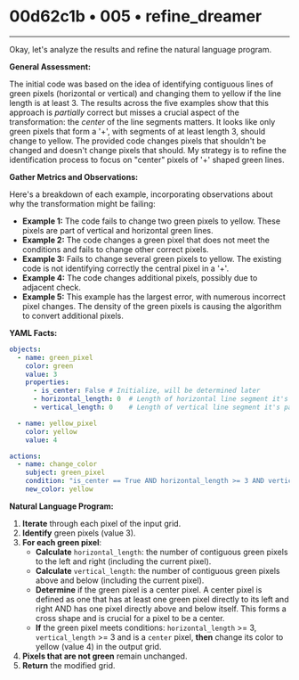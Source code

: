 # 00d62c1b • 005 • refine_dreamer

---
Okay, let's analyze the results and refine the natural language program.

**General Assessment:**

The initial code was based on the idea of identifying contiguous lines of green pixels (horizontal or vertical) and changing them to yellow if the line length is at least 3.  The results across the five examples show that this approach is *partially* correct but misses a crucial aspect of the transformation: the *center* of the line segments matters.  It looks like only green pixels that form a '+', with segments of at least length 3, should change to yellow. The provided code changes pixels that shouldn't be changed and doesn't change pixels that should. My strategy is to refine the identification process to focus on "center" pixels of '+' shaped green lines.

**Gather Metrics and Observations:**

Here's a breakdown of each example, incorporating observations about why the transformation might be failing:

*   **Example 1:** The code fails to change two green pixels to yellow. These pixels are part of vertical and horizontal green lines.
*   **Example 2:** The code changes a green pixel that does not meet the conditions and fails to change other correct pixels.
*   **Example 3:** Fails to change several green pixels to yellow. The existing code is not identifying correctly the central pixel in a '+'.
*   **Example 4:** The code changes additional pixels, possibly due to adjacent check.
*   **Example 5:** This example has the largest error, with numerous incorrect pixel changes. The density of the green pixels is causing the algorithm to convert additional pixels.

**YAML Facts:**

```yaml
objects:
  - name: green_pixel
    color: green
    value: 3
    properties:
      - is_center: False # Initialize, will be determined later
      - horizontal_length: 0  # Length of horizontal line segment it's part of
      - vertical_length: 0    # Length of vertical line segment it's part of

  - name: yellow_pixel
    color: yellow
    value: 4

actions:
  - name: change_color
    subject: green_pixel
    condition: "is_center == True AND horizontal_length >= 3 AND vertical_length >= 3"
    new_color: yellow
```

**Natural Language Program:**

1.  **Iterate** through each pixel of the input grid.
2.  **Identify** green pixels (value 3).
3.  **For each green pixel**:
    *   **Calculate** `horizontal_length`: the number of contiguous green pixels to the left and right (including the current pixel).
    *   **Calculate** `vertical_length`: the number of contiguous green pixels above and below (including the current pixel).
    *   **Determine** if the green pixel is a center pixel. A center pixel is defined as one that has at least one green pixel directly to its left and right AND has one pixel directly above and below itself. This forms a cross shape and is crucial for a pixel to be a center.
    *   **If** the green pixel meets conditions: `horizontal_length` \>= 3,  `vertical_length` \>= 3 and is a `center` pixel, **then** change its color to yellow (value 4) in the output grid.
4.  **Pixels that are not green** remain unchanged.
5.  **Return** the modified grid.

